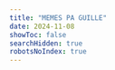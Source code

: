 ```yaml
---
title: "MEMES PA GUILLE"
date: 2024-11-08
showToc: false
searchHidden: true
robotsNoIndex: true
---
```


<script>
    function seededRandom(seed) {
        return function() {
            seed = (seed * 9301 + 49297) % 233280;
            return seed / 233280;
        };
    }

    function deterministicShuffle(array) {
        const random = seededRandom(1337);
        const result = array.slice(); // Create a copy of the array

        for (let i = result.length - 1; i > 0; i--) {
            const j = Math.floor(random() * (i + 1));
            [result[i], result[j]] = [result[j], result[i]]; // Swap elements
        }

        return result;
    }
    window.onload = function() {
        let videos = [
            "https://img-9gag-fun.9cache.com/photo/ajP98rQ_460sv.mp4",
        ]
        let all_links = [
            "https://i.redd.it/0pgf0zfomozd1.jpeg",
            "https://i.imgur.com/Xxbng.jpeg",
            "https://i.imgur.com/0QzDC3P.jpeg",
            "https://pbs.twimg.com/media/FWHNOntUIAMAaui.jpg",
            "https://pbs.twimg.com/media/E0MayFjUcAUATR-?format=jpg",
        ]
        all_links = all_links.concat(videos)
        all_links = deterministicShuffle(all_links)
        // random one, same one for each hour of the day
        let epochour = Math.floor(Date.now() / 1000 / 3600) +5;
        let random_link = all_links[epochour % all_links.length];
        
        if (videos.includes(random_link)) {
            let video = document.createElement("video");
            video.src = random_link;
            video.autoplay = true;
            video.loop = true;
            video.controls = true;
            video.style.width = "100%";
            document.getElementById("meme").appendChild(video);
        } else {
            let img = document.createElement("img");
            img.src = random_link;
            img.style.width = "100%";
            document.getElementById("meme").appendChild(img);
        }
    }
</script>

<div id="meme" />